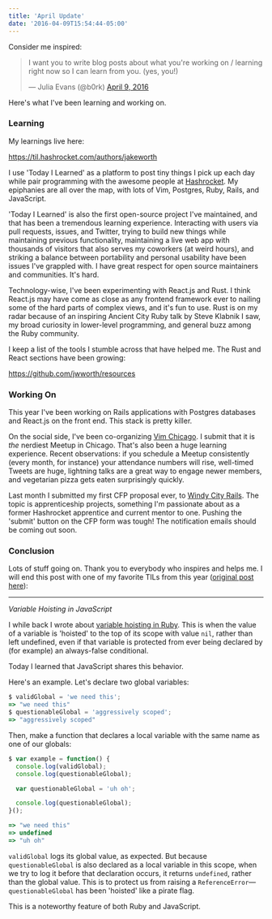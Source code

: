 ```yaml
---
title: 'April Update'
date: '2016-04-09T15:54:44-05:00'
---
```


Consider me inspired:

<blockquote class="twitter-tweet" data-lang="en"><p lang="en" dir="ltr">I want you to write blog posts about what you&#39;re working on / learning right now so I can learn from you. (yes, you!)</p>&mdash; Julia Evans (@b0rk) <a href="https://twitter.com/b0rk/status/718881881081704450">April 9, 2016</a></blockquote>
<script async src="//platform.twitter.com/widgets.js" charset="utf-8"></script>

Here's what I've been learning and working on.

### Learning

My learnings live here:

https://til.hashrocket.com/authors/jakeworth

I use 'Today I Learned' as a platform to post tiny things I pick up each day while pair programming with the awesome people at [Hashrocket](https://hashrocket.com). My epiphanies are all over the map, with lots of Vim, Postgres, Ruby, Rails, and JavaScript.

'Today I Learned' is also the first open-source project I've maintained, and that has been a tremendous learning experience. Interacting with users via pull requests, issues, and Twitter, trying to build new things while maintaining previous functionality, maintaining a live web app with thousands of visitors that also serves my coworkers (at weird hours), and striking a balance between portability and personal usability have been issues I've grappled with. I have great respect for open source maintainers and communities. It's hard.

Technology-wise, I've been experimenting with React.js and Rust. I think React.js may have come as close as any frontend framework ever to nailing some of the hard parts of complex views, and it's fun to use. Rust is on my radar because of an inspiring Ancient City Ruby talk by Steve Klabnik I saw, my broad curiosity in lower-level programming, and general buzz among the Ruby community.

I keep a list of the tools I stumble across that have helped me. The Rust and React sections have been growing:

https://github.com/jwworth/resources

### Working On

This year I've been working on Rails applications with Postgres databases and React.js on the front end. This stack is pretty killer.

On the social side, I've been co-organizing [Vim Chicago](http://www.meetup.com/Vim-Chicago/). I submit that it is *the* nerdiest Meetup in Chicago. That's also been a huge learning experience. Recent observations: if you schedule a Meetup consistently (every month, for instance) your attendance numbers will rise, well-timed Tweets are huge, lightning talks are a great way to engage newer members, and vegetarian pizza gets eaten surprisingly quickly.

Last month I submitted my first CFP proposal ever, to [Windy City Rails](https://windycityrails.com/). The topic is apprenticeship projects, something I'm passionate about as a former Hashrocket apprentice and current mentor to one. Pushing the 'submit' button on the CFP form was tough! The notification emails should be coming out soon. 

### Conclusion

Lots of stuff going on. Thank you to everybody who inspires and helps me. I will end this post with one of my favorite TILs from this year ([original post here](https://til.hashrocket.com/posts/eeedb8dda0-variable-hoisting-in-javascript)):

---

*Variable Hoisting in JavaScript*

I while back I wrote about [variable hoisting in Ruby](https://til.hashrocket.com/posts/c0c0dd4ef8-variable-hoisting-in-ruby). This is when the value of a variable is 'hoisted' to the top of its scope with value `nil`, rather than left undefined, even if that variable is protected from ever being declared by (for example) an always-false conditional.

Today I learned that JavaScript shares this behavior.

Here's an example. Let's declare two global variables:

```javascript
$ validGlobal = 'we need this';
=> "we need this"
$ questionableGlobal = 'aggressively scoped';
=> "aggressively scoped"
```

Then, make a function that declares a local variable with the same name as one of our globals:

```javascript
$ var example = function() {
  console.log(validGlobal);
  console.log(questionableGlobal);

  var questionableGlobal = 'uh oh';

  console.log(questionableGlobal);
}();

=> "we need this"
=> undefined
=> "uh oh"
```

`validGlobal` logs its global value, as expected. But because `questionableGlobal` is also declared as a local variable in this scope, when we try to log it before that declaration occurs, it returns `undefined`, rather than the global value. This is to protect us from raising a `ReferenceError`— `questionableGlobal` has been 'hoisted' like a pirate flag.

This is a noteworthy feature of both Ruby and JavaScript.
